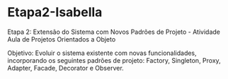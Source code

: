 # Etapa2-Isabella
Etapa 2: Extensão do Sistema com Novos Padrões de Projeto - Atividade Aula de Projetos Orientados a Objeto

Objetivo: Evoluir o sistema existente com novas funcionalidades, incorporando os
seguintes padrões de projeto: Factory, Singleton, Proxy, Adapter, Facade, Decorator e Observer.
